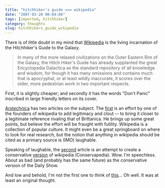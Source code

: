 ```yaml
---
title: "hitchhiker's guide === wikipedia"
date: "2007-03-20 00:04:06"
tags: [imported, hitchhiker]
category: thoughts
slug: hitchhikers_guide_wikipedia
---
```


There is of little doubt in my mind that
<a href="http://www.wikipedia.org/" title="Might as well have ">Wikipedia</a> is
the living incarnation of the Hitchhiker's Guide to the Galaxy.

> In many of the more relaxed civilizations on the Outer Eastern Rim of the
> Galaxy, the Hitch Hiker's Guide has already supplanted the great Encyclopedia
> Galactica as the standard repository of all knowledge and wisdom, for though
> it has many omissions and contains much that is apocryphal, or at least wildly
> inaccurate, it scores over the older, more pedestrian work in two important
> respects.</blockquote> First, it is slightly cheaper; and secondly it has the
> words "Don't Panic" inscribed in large friendly letters on its cover.

<a href="http://www.arstechnica.com" title="Great tech site">Arstechnica</a> has
two articles on the subject. The
<a href="http://arstechnica.com/articles/culture/citizendium.ars/1" title="Citizendium">first</a>
is an effort by one of the founders of wikipedia to add legitimacy and clout --
to bring it closer to a legitimate reference rivaling that of Brittanica. He
brings up some great points, but believe the effort will be fraught with
futility. Wikipedia is a collection of popular culture. It might even be a great
springboard on where to look for real research, but the notion that anything in
wikipedia should be cited as a primary source is (IMO) laughable.

Speaking of laughable, the
<a href="http://arstechnica.com/news.ars/post/20070304-conservapedia-hopes-to-fix-wikipedias-liberal-bias.html" title="But in all seriousness, you're joking right?">second</a>
article is an attempt to create a conservative
<a href="http://www.forbes.com/digitalentertainment/2006/11/20/foxnews-conservative-satire-tech-media-cx_1120varietytv.html" title="From the same man who brought you ">version</a>
of wikipedia (Conservapedia). Wow. I'm speechless. About as bad (and probably
has the same future) as the conservative version of the Daily Show.

And low and behold, I'm not the first one to think of
<a href="http://www.slate.com/id/2117942">this</a>... Oh well. It was at least
an original thought.
